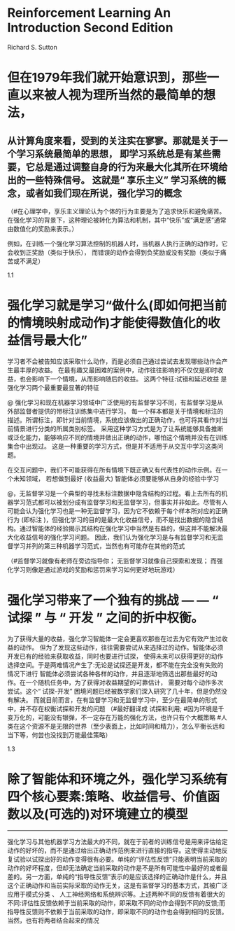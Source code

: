 # Reinforcement Learning An Introduction Second Edition
Richard S. Sutton

# 但在1979年我们就开始意识到，那些一直以来被人视为理所当然的最简单的想法，
从计算角度来看，受到的关注实在寥寥。那就是关于一个学习系统最简单的思想，
即学习系统总是有某些需要，它总是通过调整自身的行为来最大化其所在环境给出的一些特殊信号。 
这就是“ 享乐主义” 学习系统的概念，或者如我们现在所说，强化学习的概念
-----
（#在心理学中，享乐主义理论认为个体的行为主要是为了追求快乐和避免痛苦。
在强化学习的背景下，这种理论被转化为算法和机制，其中“快乐”或“满足感”通常由数值化的奖励来表示。）

例如，在训练一个强化学习算法控制的机器人时，当机器人执行正确的动作时，它会收到正奖励（类似于快乐），
而错误的动作会得到负奖励或没有奖励（类似于痛苦或不满足）


1.1

# 强化学习就是学习“做什么(即如何把当前的情境映射成动作)才能使得数值化的收益信号最大化”
学习者不会被告知应该采取什么动作，而是必须自己通过尝试去发现哪些动作会产生最丰厚的收益。
在最有趣又最困难的案例中，动作往往影响的不仅仅是即时收益，也会影响下一个情境，从而影响随后的收益。
这两个特征:试错和延迟收益 是强化学习两个最重要最显著的特征

@ 强化学习和现在机器学习领域中广泛使用的有监督学习不同，有监督学习是从外部监督者提供的带标注训练集中进行学习。
每一个样本都是关于情境和标注的描述。所谓标注，即针对当前情境，系统应该做出的正确动作，也可将其看作对当前情景进行分类的所属类别标签。
采用这种学习方式是为了让系统能够具备推断或泛化能力，能够响应不同的情境并做出正确的动作，哪怕这个情境并没有在训练集合中出现过。
这是一种重要的学习方式，但是并不适用于从交互中学习这类问题。

在交互问题中，我们不可能获得在所有情境下既正确又有代表性的动作示例。在一个未知领域，
若想做到最好 (收益最大) 智能体必须要能够从自身的经验中学习

@，无监督学习是一个典型的寻找未标注数据中隐含结构的过程。看上去所有的机器学习范式都可以被划分成有监督学习和无监督学习，但事实并非如此。尽管有人可能会认为强化学习也是一种无监督学习，因为它不依赖于每个样本所对应的正确行为 (即标注 )，但强化学习的目的是最大化收益信号，而不是找出数据的隐含结构。通过智能体的经验揭示其结构在强化学习中当然是有益的，但这并不能解决最大化收益信号的强化学习问题。
因此，我们认为强化学习是与有监督学习和无监督学习并列的第三种机器学习范式，当然也有可能存在其他的范式

（#监督学习就像有老师在旁边指导你；
无监督学习就像自己探索和发现；
而强化学习则像是通过游戏的奖励和惩罚来学习如何更好地玩游戏）


# 强化学习带来了一个独有的挑战 — — “ 试探 ” 与 “ 开发 ” 之间的折中权衡。
为了获得大量的收益，强化学习智能体一定会更喜欢那些在过去为它有效产生过收益的动作。
但为了发现这些动作，往往需要尝试从来选择过的动作。智能体必须开发已有的经验来获取收益，同时也要进行试探，
使得未来可以获得更好的动作选择空间。于是两难情况产生了:无论是试探还是开发，都不能在完全没有失败的情况下进行
智能体必须尝试各种各样的动作，并且逐渐地筛选出那些最好的动作。在一个随机任务中，为了获得对收益期望的可靠估计，
需要对每个动作多次尝试。这个“ 试探-开发” 困境问题已经被数学家们深入研究了几十年，但是仍然没有解决。
而就目前而言，在有监督学习和无监督学习中，至少在最简单的形式中，并不存在权衡试探和开发的问题
（#最好翻译成 试探和利用; 
#因为环境是千变万化的，可能没有银弹，不一定存在万能的强化方法，也许只有个大概策略
#人类在这个资源不是无限的世界（至少表面上，比如时间和精力），怎么平衡长远和当下等，何尝也没找到万能最佳策略）

1.3

# 除了智能体和环境之外，强化学习系统有四个核心要素:策略、收益信号、价值函数以及(可选的)对环境建立的模型



---------------------------

强化学习与其他机器学习方法最大的不同，就在于前者的训练信号是用来评估给定动作的好坏的，而不是通过给出正确动作范例来进行直接的指导。这使得主动地反复试验以试探出好的动作变得很有必要。单纯的“评估性反馈”只能表明当前采取的动作的好坏程度，但却无法确定当前采取的动作是不是所有可能性中最好的或者最差的。另一方面，单纯的“指导性反馈”表示的是应该选择的正确动作是什么，并且这个正确动作和当前实际采取的动作无关，这是有监督学习的基本方式，其被广泛应用于模式分类 、 人工神经网络和系统辨识等。上述两种不同的反馈有着很大的不同:评估性反馈依赖于当前采取的动作，即采取不同的动作会得到不同的反馈;而指导性反馈则不依赖于当前采取的动作，即采取不同的动作也会得到相同的反馈。当然，也有将两者结合起来的情况


























